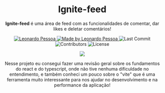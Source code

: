 <h1 align="center">
  <a>
    Ignite-feed
  </a>
</h1>

<p align="center"><b>Ignite-feed</b> é uma área de feed com as funcionalidades de comentar, dar likes e deletar comentários!</p>

<p align="center">
   <a href="https://www.linkedin.com/in/leonardopess/">
      <img alt="Leonardo Pessoa" src="https://img.shields.io/badge/-Leonardo Pessoa-4e5acf?style=flat&logo=Linkedin&logoColor=white" />
   </a>

  <a href="https://github.com/LeonardoPess">
    <img alt="Made by Leonardo Pessoa" src="https://img.shields.io/badge/made%20by-Leonardo%20Pessoa-5965e0">
  </a>

  <img alt="Last Commit" src="https://img.shields.io/github/last-commit/LeonardoPess/Ignite-feed?color=rgb(89,101,224)%22">

  <img alt="Contributors" src="https://img.shields.io/github/contributors/LeonardoPess/Ignite-feed?color=rgb(89,101,224)">

  <img alt="License" src="https://img.shields.io/badge/license-MIT-%2304D361?color=rgb(89,101,224)">
</p>

<p align="center">
  <img src="dashpess.png">
</p>

<p align="center">Nesse projeto eu consegui fazer uma revisão geral sobre os fundamentos do react e do typescript, onde não tive nenhuma dificuldade no entendimento, e também conheci um pouco sobre o "vite" que é uma ferramenta muito interessante para nos ajudar no desenvolvimento e na performance da aplicação!</p>

